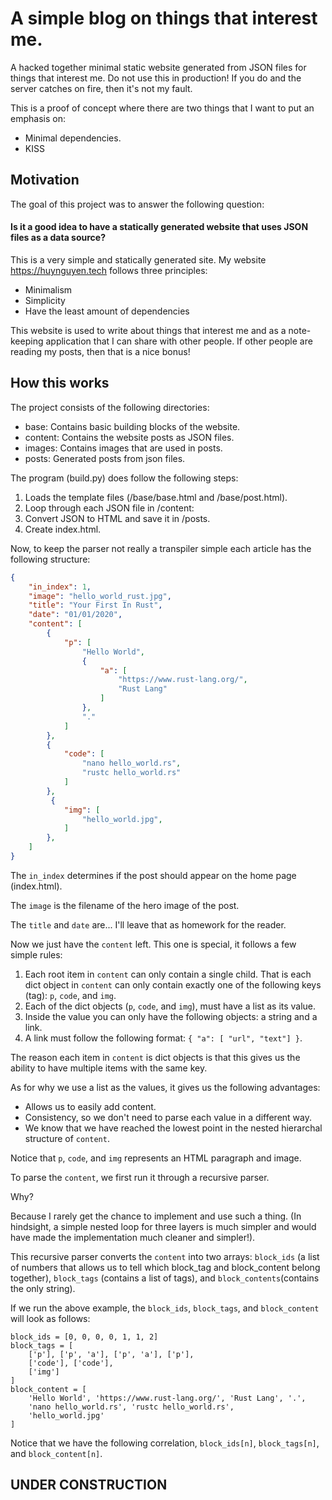 # A simple blog on things that interest me. 

A hacked together minimal static website generated from JSON files for things that interest me.
Do not use this in production! If you do and the server catches on fire, then it's not my fault.

This is a proof of concept where there are two things that I want to put an emphasis on:
- Minimal dependencies.
- KISS

## Motivation
The goal of this project was to answer the following question:
#### Is it a good idea to have a statically generated website that uses JSON files as a data source?

This is a very simple and statically generated site. My website https://huynguyen.tech follows three principles:
- Minimalism
- Simplicity
- Have the least amount of dependencies

This website is used to write about things that interest me and as a note-keeping application that I can share with other people. If other people are reading my posts, then that is a nice bonus!

## How this works
The project consists of the following directories:
- base: Contains basic building blocks of the website.
- content: Contains the website posts as JSON files.
- images: Contains images that are used in posts.
- posts: Generated posts from json files.

The program (build.py) does follow the following steps:
1. Loads the template files (/base/base.html and /base/post.html).
2. Loop through each JSON file in /content:
3. Convert JSON to HTML and save it in /posts.
4. Create index.html.

Now, to keep the parser not really a transpiler simple each article has the following structure:
```json
{
    "in_index": 1,
    "image": "hello_world_rust.jpg",
    "title": "Your First In Rust",
    "date": "01/01/2020",
    "content": [
        {
            "p": [
                "Hello World",
                {
                    "a": [
                        "https://www.rust-lang.org/",
                        "Rust Lang"
                    ]
                },
                "."
            ]
        },
        {
            "code": [
                "nano hello_world.rs",
                "rustc hello_world.rs"
            ]
        },
         {
            "img": [
                "hello_world.jpg",
            ]
        },
    ]
}
```

The `in_index` determines if the post should appear on the home page (index.html).

The `image` is the filename of the hero image of the post.

The `title` and `date` are... I'll leave that as homework for the reader.

Now we just have the `content` left. This one is special, it follows a few simple rules:
1. Each root item in `content` can only contain a single child. That is each dict object in `content` can only contain exactly one of the following keys (tag): `p`, `code`, and `img`.
2. Each of the dict objects (`p`, `code`, and `img`), must have a list as its value.
3. Inside the value you can only have the following objects: a string and a link.
4. A link must follow the following format: `{ "a": [ "url", "text"] }`.

The reason each item in `content` is dict objects is that this gives us the ability to have multiple items with the same key.

As for why we use a list as the values, it gives us the following advantages:
- Allows us to easily add content.
- Consistency, so we don't need to parse each value in a different way.
- We know that we have reached the lowest point in the nested hierarchal structure of `content`.

Notice that `p`, `code`, and `img` represents an HTML paragraph and image.

To parse the `content`, we first run it through a recursive parser.

Why?

Because I rarely get the chance to implement and use such a thing. (In hindsight, a simple nested loop for three layers is much simpler and would have made the implementation much cleaner and simpler!).

This recursive parser converts the `content` into two arrays: `block_ids` (a list of numbers that allows us to tell which block_tag and block_content belong together), `block_tags` (contains a list of tags), and `block_contents`(contains the only string).

If we run the above example, the `block_ids`, `block_tags`, and `block_content` will look as follows:
```
block_ids = [0, 0, 0, 0, 1, 1, 2]
block_tags = [
    ['p'], ['p', 'a'], ['p', 'a'], ['p'],
    ['code'], ['code'],
    ['img']
]
block_content = [
    'Hello World', 'https://www.rust-lang.org/', 'Rust Lang', '.',
    'nano hello_world.rs', 'rustc hello_world.rs',
    'hello_world.jpg'
]
```

Notice that we have the following correlation, `block_ids[n]`, `block_tags[n]`, and `block_content[n]`.



## UNDER CONSTRUCTION
